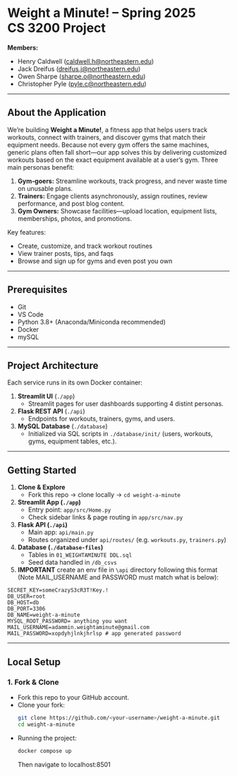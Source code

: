 # Weight a Minute! – Spring 2025 CS 3200 Project

**Members:**  
- Henry Caldwell (caldwell.h@northeastern.edu)  
- Jack Dreifus (dreifus.j@northeastern.edu)  
- Owen Sharpe (sharpe.o@northeastern.edu)  
- Christopher Pyle (pyle.c@northeastern.edu)  

---

## About the Application 

We’re building **Weight a Minute!**, a fitness app that helps users track workouts, connect with trainers, and discover gyms that match their equipment needs. Because not every gym offers the same machines, generic plans often fall short—our app solves this by delivering customized workouts based on the exact equipment available at a user’s gym. Three main personas benefit:

1. **Gym‐goers:** Streamline workouts, track progress, and never waste time on unusable plans.  
2. **Trainers:** Engage clients asynchronously, assign routines, review performance, and post blog content.  
3. **Gym Owners:** Showcase facilities—upload location, equipment lists, memberships, photos, and promotions.

Key features:  
- Create, customize, and track workout routines  
- View trainer posts, tips, and faqs  
- Browse and sign up for gyms and even post you own

---

## Prerequisites

- Git
- VS Code
- Python 3.8+ (Anaconda/Miniconda recommended)  
- Docker 
- mySQL 

---

## Project Architecture

Each service runs in its own Docker container:

1. **Streamlit UI** (`./app`)  
   - Streamlit pages for user dashboards supporting 4 distint personas.
2. **Flask REST API** (`./api`)  
   - Endpoints for workouts, trainers, gyms, and users.  
3. **MySQL Database** (`./database`)  
   - Initialized via SQL scripts in `./database/init/` (users, workouts, gyms, equipment tables, etc.).

---

## Getting Started

1. **Clone & Explore**  
   - Fork this repo → clone locally → `cd weight-a-minute`  
2. **Streamlit App (`./app`)**  
   - Entry point: `app/src/Home.py`  
   - Check sidebar links & page routing in `app/src/nav.py`  
3. **Flask API (`./api`)**  
   - Main app: `api/main.py`  
   - Routes organized under `api/routes/` (e.g. `workouts.py`, `trainers.py`)  
4. **Database (`./database-files`)**  
   - Tables in `01_WEIGHTAMINUTE DDL.sql`  
   - Seed data handled in `/db_csvs`
5. **IMPORTANT** create an env file in `\api` directory following this format (Note MAIL_USERNAME and PASSWORD must match what is below): 
```
SECRET_KEY=someCrazyS3cR3T!Key.!
DB_USER=root
DB_HOST=db
DB_PORT=3306
DB_NAME=weight-a-minute
MYSQL_ROOT_PASSWORD= anything you want 
MAIL_USERNAME=adammin.weightaminute@gmail.com
MAIL_PASSWORD=xopdyhjlnkjhrlsp # app generated password
```

---

## Local Setup

### 1. Fork & Clone

- Fork this repo to your GitHub account.  
- Clone your fork:  
  ```bash
  git clone https://github.com/<your‑username>/weight-a-minute.git
  cd weight-a-minute
  ```
- Running the project:
  ```bash
  docker compose up
  ```
  Then navigate to localhost:8501
